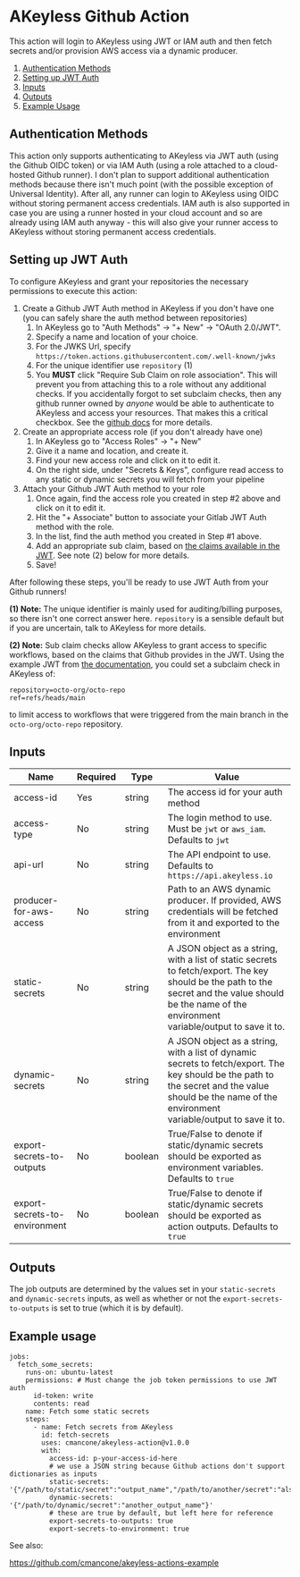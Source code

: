 # AKeyless Github Action

This action will login to AKeyless using JWT or IAM auth and then fetch secrets and/or provision AWS access via a dynamic producer.

1. [Authentication Methods](#authentication-methods)
2. [Setting up JWT Auth](#setting-up-jwt-auth)
3. [Inputs](#inputs)
4. [Outputs](#outputs)
5. [Example Usage](#example-usage)

## Authentication Methods

This action only supports authenticating to AKeyless via JWT auth (using the Github OIDC token) or via IAM Auth (using a role attached to a cloud-hosted Github runner).  I don't plan to support additional authentication methods because there isn't much point (with the possible exception of Universal Identity).  After all, any runner can login to AKeyless using OIDC without storing permanent access credentials.  IAM auth is also supported in case you are using a runner hosted in your cloud account and so are already using IAM auth anyway - this will also give your runner access to AKeyless without storing permanent access credentials.

## Setting up JWT Auth

To configure AKeyless and grant your repositories the necessary permissions to execute this action:

1. Create a Github JWT Auth method in AKeyless if you don't have one (you can safely share the auth method between repositories)
    1. In AKeyless go to "Auth Methods" -> "+ New" -> "OAuth 2.0/JWT".
    2. Specify a name and location of your choice.
    3. For the JWKS Url, specify `https://token.actions.githubusercontent.com/.well-known/jwks`
    4. For the unique identifier use `repository` (1)
    5. You **MUST** click "Require Sub Claim on role association".  This will prevent you from attaching this to a role without any additional checks. If you accidentally forgot to set subclaim checks, then any github runner owned by *anyone* would be able to authenticate to AKeyless and access your resources.  That makes this a critical checkbox.  See the [github docs](https://docs.github.com/en/actions/deployment/security-hardening-your-deployments/about-security-hardening-with-openid-connect#configuring-the-oidc-trust-with-the-cloud) for more details.
2. Create an appropriate access role (if you don't already have one)
    1. In AKeyless go to "Access Roles" -> "+ New"
    2. Give it a name and location, and create it.
    3. Find your new access role and click on it to edit it.
    4. On the right side, under "Secrets & Keys", configure read access to any static or dynamic secrets you will fetch from your pipeline
3. Attach your Github JWT Auth method to your role
    1. Once again, find the access role you created in step #2 above and click on it to edit it.
    2. Hit the "+ Associate" button to associate your Gitlab JWT Auth method with the role.
    3. In the list, find the auth method you created in Step #1 above.
    4. Add an appropriate sub claim, based on [the claims available in the JWT](https://docs.github.com/en/actions/deployment/security-hardening-your-deployments/about-security-hardening-with-openid-connect#understanding-the-oidc-token).  See note (2) below for more details.
    5. Save!

After following these steps, you'll be ready to use JWT Auth from your Github runners!

**(1) Note:** The unique identifier is mainly used for auditing/billing purposes, so there isn't one correct answer here.  `repository` is a sensible default but if you are uncertain, talk to AKeyless for more details.

**(2) Note:** Sub claim checks allow AKeyless to grant access to specific workflows, based on the claims that Github provides in the JWT.  Using the example JWT from [the documentation](https://docs.github.com/en/actions/deployment/security-hardening-your-deployments/about-security-hardening-with-openid-connect#understanding-the-oidc-token), you could set a subclaim check in AKeyless of:

```
repository=octo-org/octo-repo
ref=refs/heads/main
```

to limit access to workflows that were triggered from the main branch in the `octo-org/octo-repo` repository.

## Inputs

| Name                          | Required | Type    | Value                                                                                                                                                                                                   |
|-------------------------------|----------|---------|---------------------------------------------------------------------------------------------------------------------------------------------------------------------------------------------------------|
| access-id                     | Yes      | string  | The access id for your auth method                                                                                                                                                                      |
| access-type                   | No       | string  | The login method to use.  Must be `jwt` or `aws_iam`.  Defaults to `jwt`                                                                                                                                |
| api-url                       | No       | string  | The API endpoint to use.  Defaults to `https://api.akeyless.io`                                                                                                                                         |
| producer-for-aws-access       | No       | string  | Path to an AWS dynamic producer.  If provided, AWS credentials will be fetched from it and exported to the environment                                                                                  |
| static-secrets                | No       | string  | A JSON object as a string, with a list of static secrets to fetch/export.  The key should be the path to the secret and the value should be the name of the environment variable/output to save it to.  |
| dynamic-secrets               | No       | string  | A JSON object as a string, with a list of dynamic secrets to fetch/export.  The key should be the path to the secret and the value should be the name of the environment variable/output to save it to. |
| export-secrets-to-outputs     | No       | boolean | True/False to denote if static/dynamic secrets should be exported as environment variables.  Defaults to `true`                                                                                         |
| export-secrets-to-environment | No       | boolean | True/False to denote if static/dynamic secrets should be exported as action outputs.  Defaults to `true`                                                                                                |

## Outputs

The job outputs are determined by the values set in your `static-secrets` and `dynamic-secrets` inputs, as well as whether or not the `export-secrets-to-outputs` is set to true (which it is by default).

## Example usage

```
jobs:
  fetch_some_secrets:
    runs-on: ubuntu-latest
    permissions: # Must change the job token permissions to use JWT auth
      id-token: write
      contents: read
    name: Fetch some static secrets
    steps:
      - name: Fetch secrets from AKeyless
        id: fetch-secrets
        uses: cmancone/akeyless-action@v1.0.0
        with:
          access-id: p-your-access-id-here
          # we use a JSON string because Github actions don't support dictionaries as inputs
          static-secrets: '{"/path/to/static/secret":"output_name","/path/to/another/secret":"also_env_var_name"}'
          dynamic-secrets: '{"/path/to/dynamic/secret":"another_output_name"}'
          # these are true by default, but left here for reference
          export-secrets-to-outputs: true
          export-secrets-to-environment: true
```

See also:

https://github.com/cmancone/akeyless-actions-example
